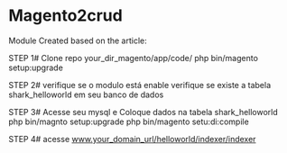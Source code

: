 # Magento2crud

Module Created based on the article:

STEP 1#
Clone repo your_dir_magento/app/code/
php bin/magento setup:upgrade

STEP 2# 
verifique se o modulo está enable
verifique se existe a tabela shark_helloworld em seu banco de dados  

STEP 3#
Acesse seu mysql e Coloque dados na tabela shark_helloworld
php bin/magnto setup:upgrade
php bin/magento setu:di:compile

STEP 4#
acesse www.your_domain_url/helloworld/indexer/indexer

